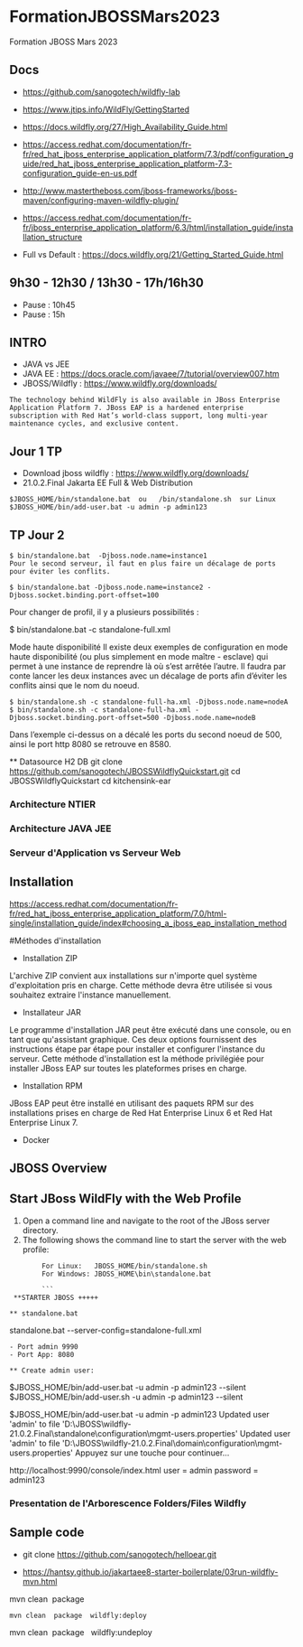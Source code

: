 # FormationJBOSSMars2023
Formation JBOSS  Mars 2023

##  Docs

- https://github.com/sanogotech/wildfly-lab

- https://www.jtips.info/WildFly/GettingStarted

- https://docs.wildfly.org/27/High_Availability_Guide.html

- https://access.redhat.com/documentation/fr-fr/red_hat_jboss_enterprise_application_platform/7.3/pdf/configuration_guide/red_hat_jboss_enterprise_application_platform-7.3-configuration_guide-en-us.pdf

- http://www.mastertheboss.com/jboss-frameworks/jboss-maven/configuring-maven-wildfly-plugin/

- https://access.redhat.com/documentation/fr-fr/jboss_enterprise_application_platform/6.3/html/installation_guide/installation_structure

- Full vs Default : https://docs.wildfly.org/21/Getting_Started_Guide.html 

##  9h30 - 12h30 /  13h30 - 17h/16h30

- Pause : 10h45
- Pause : 15h

## INTRO

-   JAVA vs JEE
-   JAVA  EE :  https://docs.oracle.com/javaee/7/tutorial/overview007.htm
-   JBOSS/Wildfly  :  https://www.wildfly.org/downloads/
```
The technology behind WildFly is also available in JBoss Enterprise Application Platform 7. JBoss EAP is a hardened enterprise subscription with Red Hat’s world-class support, long multi-year maintenance cycles, and exclusive content.

```

##  Jour 1 TP

- Download  jboss wildfly :  https://www.wildfly.org/downloads/ 
- 21.0.2.Final  Jakarta EE Full & Web Distribution

```
$JBOSS_HOME/bin/standalone.bat  ou   /bin/standalone.sh  sur Linux
$JBOSS_HOME/bin/add-user.bat -u admin -p admin123 

```
## TP Jour 2

```
$ bin/standalone.bat  -Djboss.node.name=instance1
Pour le second serveur, il faut en plus faire un décalage de ports pour éviter les conflits.

$ bin/standalone.bat -Djboss.node.name=instance2 -Djboss.socket.binding.port-offset=100
```

Pour changer de profil, il y a plusieurs possibilités :

$ bin/standalone.bat -c standalone-full.xml

Mode haute disponibilité
Il existe deux exemples de configuration en mode haute disponibilité (ou plus simplement en mode maître - esclave) qui permet à une instance de reprendre là où s’est arrêtée l’autre. Il faudra par conte lancer les deux instances avec un décalage de ports afin d’éviter les conflits ainsi que le nom du noeud.

```
$ bin/standalone.sh -c standalone-full-ha.xml -Djboss.node.name=nodeA
$ bin/standalone.sh -c standalone-full-ha.xml -Djboss.socket.binding.port-offset=500 -Djboss.node.name=nodeB
```
Dans l’exemple ci-dessus on a décalé les ports du second noeud de 500, ainsi le port http 8080 se retrouve en 8580.

** Datasource H2 DB 
git clone  https://github.com/sanogotech/JBOSSWildflyQuickstart.git
cd JBOSSWildflyQuickstart
cd kitchensink-ear

### Architecture NTIER

### Architecture JAVA JEE

### Serveur  d'Application vs Serveur Web

## Installation

https://access.redhat.com/documentation/fr-fr/red_hat_jboss_enterprise_application_platform/7.0/html-single/installation_guide/index#choosing_a_jboss_eap_installation_method

#Méthodes d'installation

* Installation ZIP

L'archive ZIP convient aux installations sur n'importe quel système d'exploitation pris en charge. Cette méthode devra être utilisée si vous souhaitez extraire l'instance manuellement.


* Installateur JAR

Le programme d'installation JAR peut être exécuté dans une console, ou en tant que qu'assistant graphique. Ces deux options fournissent des instructions étape par étape pour installer et configurer l'instance du serveur. Cette méthode d'installation est la méthode privilégiée pour installer JBoss EAP sur toutes les plateformes prises en charge.

*  Installation RPM

JBoss EAP peut être installé en utilisant des paquets RPM sur des installations prises en charge de Red Hat Enterprise Linux 6 et Red Hat Enterprise Linux 7.

* Docker

## JBOSS Overview

Start JBoss WildFly with the Web Profile
-------------------------

1. Open a command line and navigate to the root of the JBoss server directory.
2. The following shows the command line to start the server with the web profile:

```
        For Linux:   JBOSS_HOME/bin/standalone.sh
        For Windows: JBOSS_HOME\bin\standalone.bat
		
		```
 **STARTER JBOSS +++++

** standalone.bat 

```
standalone.bat  --server-config=standalone-full.xml
```
- Port admin 9990
- Port App: 8080

** Create admin user: 
```
$JBOSS_HOME/bin/add-user.bat -u admin -p admin123 --silent
$JBOSS_HOME/bin/add-user.sh -u admin -p admin123 --silent

$JBOSS_HOME/bin/add-user.bat -u admin -p admin123
Updated user 'admin' to file 'D:\JBOSS\wildfly-21.0.2.Final\standalone\configuration\mgmt-users.properties'
Updated user 'admin' to file 'D:\JBOSS\wildfly-21.0.2.Final\domain\configuration\mgmt-users.properties'
Appuyez sur une touche pour continuer...


http://localhost:9990/console/index.html
user = admin
password =  admin123

### Presentation de l'Arborescence  Folders/Files Wildfly

##  Sample code
- git clone https://github.com/sanogotech/helloear.git

* https://hantsy.github.io/jakartaee8-starter-boilerplate/03run-wildfly-mvn.html

mvn clean  package 
```
mvn clean  package  wildfly:deploy
```
mvn clean  package   wildfly:undeploy


